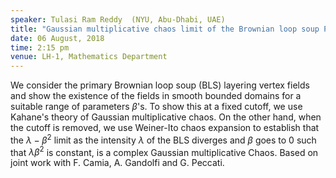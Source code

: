 ```yaml
---
speaker: Tulasi Ram Reddy  (NYU, Abu-Dhabi, UAE)
title: "Gaussian multiplicative chaos limit of the Brownian loop soup Poisson layering fields"
date: 06 August, 2018
time: 2:15 pm
venue: LH-1, Mathematics Department
---
```


We consider the primary Brownian loop soup (BLS) layering vertex fields and show the existence of the fields in smooth bounded domains for a suitable range of parameters $\beta$'s. To show this at a fixed cutoff, we use Kahane's theory of Gaussian multiplicative chaos. On the other hand, when the cutoff is removed, we use Weiner-Ito chaos expansion to establish that the $\lambda-\beta^2$ limit as the intensity $\lambda$ of the BLS diverges and $\beta$ goes to 0 such that $\lambda\beta^2$ is constant, is a complex Gaussian multiplicative Chaos. Based on joint work with F. Camia, A. Gandolfi and G. Peccati.
